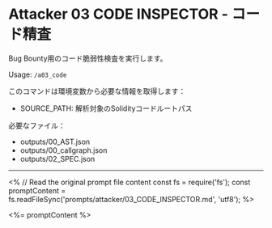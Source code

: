 # Attacker 03 CODE INSPECTOR - コード精査

Bug Bounty用のコード脆弱性検査を実行します。

Usage: `/a03_code`

このコマンドは環境変数から必要な情報を取得します：
- SOURCE_PATH: 解析対象のSolidityコードルートパス

必要なファイル：
- outputs/00_AST.json
- outputs/00_callgraph.json
- outputs/02_SPEC.json

---

<% 
// Read the original prompt file content
const fs = require('fs');
const promptContent = fs.readFileSync('prompts/attacker/03_CODE_INSPECTOR.md', 'utf8');
%>

<%= promptContent %>